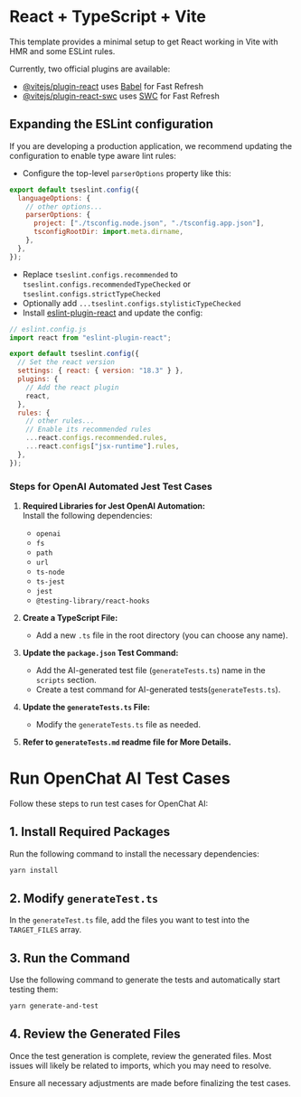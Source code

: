 # React + TypeScript + Vite

This template provides a minimal setup to get React working in Vite with HMR and some ESLint rules.

Currently, two official plugins are available:

- [@vitejs/plugin-react](https://github.com/vitejs/vite-plugin-react/blob/main/packages/plugin-react/README.md) uses [Babel](https://babeljs.io/) for Fast Refresh
- [@vitejs/plugin-react-swc](https://github.com/vitejs/vite-plugin-react-swc) uses [SWC](https://swc.rs/) for Fast Refresh

## Expanding the ESLint configuration

If you are developing a production application, we recommend updating the configuration to enable type aware lint rules:

- Configure the top-level `parserOptions` property like this:

```js
export default tseslint.config({
  languageOptions: {
    // other options...
    parserOptions: {
      project: ["./tsconfig.node.json", "./tsconfig.app.json"],
      tsconfigRootDir: import.meta.dirname,
    },
  },
});
```

- Replace `tseslint.configs.recommended` to `tseslint.configs.recommendedTypeChecked` or `tseslint.configs.strictTypeChecked`
- Optionally add `...tseslint.configs.stylisticTypeChecked`
- Install [eslint-plugin-react](https://github.com/jsx-eslint/eslint-plugin-react) and update the config:

```js
// eslint.config.js
import react from "eslint-plugin-react";

export default tseslint.config({
  // Set the react version
  settings: { react: { version: "18.3" } },
  plugins: {
    // Add the react plugin
    react,
  },
  rules: {
    // other rules...
    // Enable its recommended rules
    ...react.configs.recommended.rules,
    ...react.configs["jsx-runtime"].rules,
  },
});
```

<!-- //// -->

### Steps for OpenAI Automated Jest Test Cases

1. **Required Libraries for Jest OpenAI Automation:**  
   Install the following dependencies:

   - `openai`
   - `fs`
   - `path`
   - `url`
   - `ts-node`
   - `ts-jest`
   - `jest`
   - `@testing-library/react-hooks`

2. **Create a TypeScript File:**

   - Add a new `.ts` file in the root directory (you can choose any name).

3. **Update the `package.json` Test Command:**

   - Add the AI-generated test file (`generateTests.ts`) name in the `scripts` section.
   - Create a test command for AI-generated tests(`generateTests.ts`).

4. **Update the `generateTests.ts` File:**

   - Modify the `generateTests.ts` file as needed.

5. **Refer to `generateTests.md` readme file for More Details.**

<!-- //// -->

<!-- ////////// -->

# Run OpenChat AI Test Cases

Follow these steps to run test cases for OpenChat AI:

## 1. Install Required Packages

Run the following command to install the necessary dependencies:

```sh
yarn install
```

## 2. Modify `generateTest.ts`

In the `generateTest.ts` file, add the files you want to test into the `TARGET_FILES` array.

## 3. Run the Command

Use the following command to generate the tests and automatically start testing them:

```sh
yarn generate-and-test
```

## 4. Review the Generated Files

Once the test generation is complete, review the generated files. Most issues will likely be related to imports, which you may need to resolve.

Ensure all necessary adjustments are made before finalizing the test cases.

   <!-- ///////////// -->
